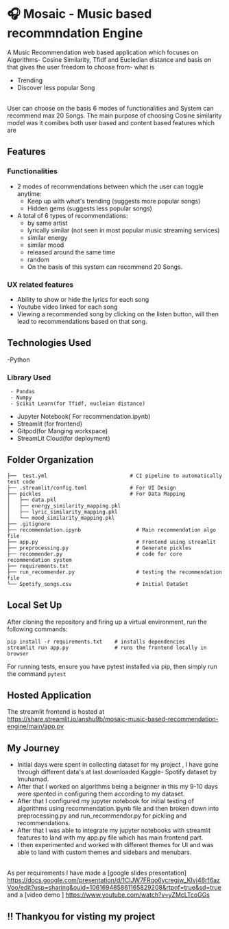 # 🎧 Mosaic - Music based recommndation Engine

A Music Recommendation web based application  which focuses on Algorithms- Cosine Similarity, Tfidf and Eucledian distance and basis on that gives the user freedom to choose from- what is
- Trending 
- Discover less popular Song <br/><br/>

User can choose on the basis 6 modes of functionalities and System can recommend max 20 Songs.
The main purpose of choosing Cosine similarity model was it comibes both user based and content based features which are
## Features
### Functionalities
- 2 modes of recommendations between which the user can toggle anytime:
  - Keep up with what's trending (suggests more popular songs)
  - Hidden gems (suggests less popular songs)
- A total of 6 types of recommendations:
  - by same artist
  - lyrically similar (not seen in most popular music streaming services)
  - similar energy
  - similar mood
  - released around the same time
  - random
  - On the basis of this system can recommend 20 Songs.
  
### UX related features
- Ability to show or hide the lyrics for each song
- Youtube video linked for each song
- Viewing a recommended song by clicking on the listen button, will then lead to recommendations based on that song.

## Technologies Used

 -Python
  ### Library Used
     - Pandas
     - Numpy
     - Scikit Learn(for Tfidf, eucleian distance)
- Jupyter Notebook( For recommendation.ipynb)       
- Streamlit (for frontend)
- Gitpod(for Manging workspace)
- StreamLit Cloud(for deployment)

## Folder Organization

    ├──  test.yml                           # CI pipeline to automatically test code
    ├── .streamlit/config.toml              # For UI Design 
    ├── pickles                             # For Data Mapping
    │   ├── data.pkl                     
    │   ├── energy_similarity_mapping.pkl 
    │   ├── lyric_similarity_mapping.pkl
    │   └── mood_similarity_mapping.pkl
    ├── .gitignore 
    ├── recommendation.ipynb                  # Main recommendation algo file
    ├── app.py                                # Frontend using streamlit
    ├── preprocessing.py                      # Generate pickles
    ├── recommender.py                        # code for core recommendation system
    ├── requirements.txt                      
    ├── run_recommender.py                    # testing the recommendation file
    └── Spotify_songs.csv                     # Initial DataSet
    
## Local Set Up

After cloning the repository and firing up a virtual environment, run the following commands:
```
pip install -r requirements.txt    # installs dependencies
streamlit run app.py               # runs the frontend locally in browser
```
For running tests, ensure you have pytest installed via pip, then simply run the command `pytest`

## Hosted Application
The streamlit frontend is hosted at https://share.streamlit.io/anshu9b/mosaic-music-based-recommendation-engine/main/app.py

## My Journey
- Initial days were spent in collecting dataset for my project , I have gone through different data's at last downloaded Kaggle- Spotify dataset by Imuhamad.
- After that I worked on algorithms being a beignner in this my 9-10 days were spented in configuring them according to my dataset.
- After that I configured my jupyter notebook for initial testing of algorithms using recommendation.ipynb file and then broken down into preprocessing.py and run_recommendor.py for pickling and recommendations.
- After that I was able to integrate my jupyter notebooks with streamlit features to land with my app.py file which has main frontend part.
- I then experimented and worked with different themes for UI and was able to land with custom themes and sidebars and menubars.<br> </br>

As per requirements I have made a [google slides presentation] https://docs.google.com/presentation/d/1ClJW7FRqo6ycregjw_KIvj48rf6azVoo/edit?usp=sharing&ouid=106169485861165829208&rtpof=true&sd=true  and a [video demo ]  https://www.youtube.com/watch?v=yZMcLTcoGGs


## !! Thankyou for visting my project





 








